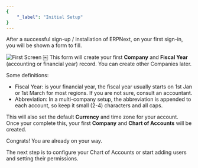 ```yaml
---
{
	"_label": "Initial Setup"
}
---
```

After a successful sign-up / installation of ERPNext, on your first sign-in, you will be shown a form to fill.

![First Screen](img/setup-first-screen.png)
￼
This form will create your first **Company** and **Fiscal Year** (accounting or financial year) record. You can create other Companies later.

Some definitions:

- Fiscal Year: is your financial year, the fiscal year usually starts on 1st Jan or 1st March for most regions. If you are not sure, consult an accountant.
- Abbreviation: In a multi-company setup, the abbreviation is appended to each account, so keep it small (2-4) characters and all caps.

This will also set the default **Currency** and time zone for your account. Once your complete this, your first **Company** and **Chart of Accounts** will be created.

Congrats! You are already on your way.

The next step is to configure your Chart of Accounts or start adding users and setting their permissions.
